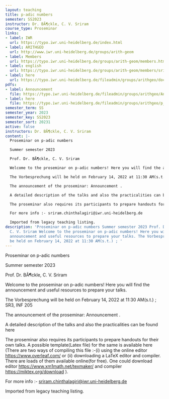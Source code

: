 ```yaml
---
layout: teaching
title: p-adic numbers
semester: SS2023
instructor: Dr. BÃ¶ckle, C. V. Sriram
course_type: Proseminar
links:
- label: IWR
  url: https://typo.iwr.uni-heidelberg.de/index.html
- label: ARITHGEO
  url: http://www.iwr.uni-heidelberg.de/groups/arith-geom
- label: Members
  url: https://typo.iwr.uni-heidelberg.de/groups/arith-geom/members.html
- label: english
  url: https://typo.iwr.uni-heidelberg.de/groups/arith-geom/members/sriramcv/p-adic-numbers.html
- label: here
  url: https://typo.iwr.uni-heidelberg.de/fileadmin/groups/arithgeo/document.tex
pdfs:
- label: Announcement
  file: https://typo.iwr.uni-heidelberg.de/fileadmin/groups/arithgeo/Announcement.pdf
- label: here
  file: https://typo.iwr.uni-heidelberg.de/fileadmin/groups/arithgeo/p_adic_psem.pdf
semester_term: SS
semester_year: 2023
semester_key: SS2023
semester_sort: 20231
active: false
instructors: Dr. BÃ¶ckle, C. V. Sriram
content: |-
  Proseminar on p-adic numbers

  Summer semester 2023

  Prof. Dr. BÃ¶ckle, C. V. Sriram

  Welcome to the proseminar on p-adic numbers! Here you will find the announcement and useful resources to prepare your talks.

  The Vorbesprechung will be held on February 14, 2022 at 11:30 AM(s.t.) ; SR3, INF 205

  The announcement of the proseminar: Announcement .

  A detailed description of the talks and also the practicalities can be found here

  The proseminar also requires its participants to prepare handouts for their own talks. A possible template(Latex file) for the same is available here (There are two ways of compiling this file :-(i) using the online editor https://www.overleaf.com/ or (ii) downloading a LaTeX editor and compiler. There are loads of them available online(for free). One could download editor https://www.xm1math.net/texmaker/ and compiler https://miktex.org/download ).

  For more info :- sriram.chinthalagiri@iwr.uni-heidelberg.de

  Imported from legacy teaching listing.
description: 'Proseminar on p-adic numbers Summer semester 2023 Prof. Dr. BÃ¶ckle,
  C. V. Sriram Welcome to the proseminar on p-adic numbers! Here you will find the
  announcement and useful resources to prepare your talks. The Vorbesprechung will
  be held on February 14, 2022 at 11:30 AM(s.t.) ; '
---
```

Proseminar on p-adic numbers

Summer semester 2023

Prof. Dr. BÃ¶ckle, C. V. Sriram

Welcome to the proseminar on p-adic numbers! Here you will find the announcement and useful resources to prepare your talks.

The Vorbesprechung will be held on February 14, 2022 at 11:30 AM(s.t.) ; SR3, INF 205

The announcement of the proseminar: Announcement .

A detailed description of the talks and also the practicalities can be found here

The proseminar also requires its participants to prepare handouts for their own talks. A possible template(Latex file) for the same is available here (There are two ways of compiling this file :-(i) using the online editor https://www.overleaf.com/ or (ii) downloading a LaTeX editor and compiler. There are loads of them available online(for free). One could download editor https://www.xm1math.net/texmaker/ and compiler https://miktex.org/download ).

For more info :- sriram.chinthalagiri@iwr.uni-heidelberg.de

Imported from legacy teaching listing.
